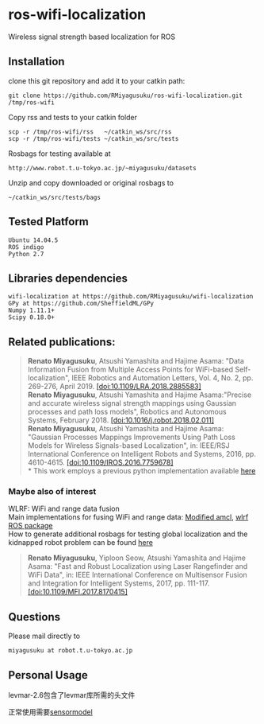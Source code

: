 # ros-wifi-localization
Wireless signal strength based localization for ROS

## Installation

clone this git repository and add it to your catkin path:

    git clone https://github.com/RMiyagusuku/ros-wifi-localization.git /tmp/ros-wifi

Copy rss and tests to your catkin folder
    
    scp -r /tmp/ros-wifi/rss   ~/catkin_ws/src/rss
    scp -r /tmp/ros-wifi/tests ~/catkin_ws/src/tests

Rosbags for testing available at

    http://www.robot.t.u-tokyo.ac.jp/~miyagusuku/datasets

Unzip and copy downloaded or original rosbags to
    
    ~/catkin_ws/src/tests/bags


## Tested Platform

    Ubuntu 14.04.5
    ROS indigo
    Python 2.7

## Libraries dependencies

    wifi-localization at https://github.com/RMiyagusuku/wifi-localization
    GPy at https://github.com/SheffieldML/GPy
    Numpy 1.11.1+
    Scipy 0.18.0+

## Related publications:
> **Renato Miyagusuku**, Atsushi Yamashita and Hajime Asama: "Data Information Fusion from Multiple Access Points for WiFi-based Self-localization", IEEE Robotics and Automation Letters, Vol. 4, No. 2, pp. 269-276, April 2019. [[doi:10.1109/LRA.2018.2885583]](https://doi.org/10.1109/LRA.2018.2885583) <br/>
> **Renato Miyagusuku**, Atsushi Yamashita and Hajime Asama:"Precise and accurate wireless signal strength mappings using Gaussian processes and path loss models", Robotics and Autonomous Systems, February 2018. [[doi:10.1016/j.robot.2018.02.011]](https://doi.org/10.1016/j.robot.2018.02.011) <br/>
> **Renato Miyagusuku**, Atsushi Yamashita and Hajime Asama: "Gaussian Processes Mappings Improvements Using Path Loss Models for Wireless Signals-based Localization", in: IEEE/RSJ International Conference on Intelligent Robots and Systems, 2016, pp. 4610-4615. [[doi:10.1109/IROS.2016.7759678]](https://doi.org/10.1109/IROS.2016.7759678) <br/> * This work employs a previous python implementation available [here](../IROS2016/)

### Maybe also of interest
WLRF: WiFi and range data fusion <br/>
Main implementations for fusing WiFi and range data: 
[Modified amcl](https://github.com/RMiyagusuku/navigation/tree/indigo-devel/amcl), [wlrf ROS package](https://github.com/RMiyagusuku/wifi-localization) <br/>
How to generate additional rosbags for testing global localization and the kidnapped robot problem can be found [here](../datasets/)
> **Renato Miyagusuku**, Yiploon Seow, Atsushi Yamashita and Hajime Asama: "Fast and Robust Localization using Laser Rangefinder and WiFi Data", in: IEEE International Conference on Multisensor Fusion and Integration for Intelligent Systems, 2017, pp. 111-117. [[doi:10.1109/MFI.2017.8170415]](https://doi.org/10.1109/MFI.2017.8170415)

## Questions

Please mail directly to 

    miyagusuku at robot.t.u-tokyo.ac.jp

## Personal Usage

levmar-2.6包含了levmar库所需的头文件

正常使用需要[sensormodel](https://github.com/yxy1996/wifi-localization)

